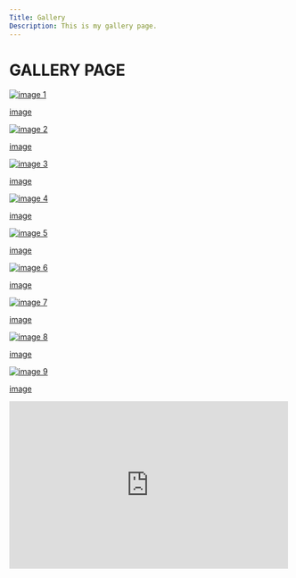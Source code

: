 ```yaml
---
Title: Gallery
Description: This is my gallery page.
---
```

<h1 class = "tech1">GALLERY PAGE</h1>

<div class = "gallerylandingpage">
    <a href= "%base_url%/image/img1.jpg"><img class="flash-img" src="%base_url%/image/img1.jpg?width=20%&q=20" alt="image 1"><p>image</p></a>
    <a href= "%base_url%/image/img2.jpg"><img class="flash-img" src="%base_url%/image/img2.jpg?width=20%&q=20" alt="image 2"><p>image</p></a>
    <a href= "%base_url%/image/img3.jpg"><img class="flash-img" src="%base_url%/image/img3.jpg?width=20%&q=20" alt="image 3"><p>image</p></a>
    <a href= "%base_url%/image/img4.jpg"><img class="flash-img" src="%base_url%/image/img4.jpg?width=20%&q=20" alt="image 4"><p>image</p></a>
    <a href= "%base_url%/image/img5.jpg"><img class="flash-img" src="%base_url%/image/img5.jpg?width=20%&q=20" alt="image 5"><p>image</p></a>
    <a href= "%base_url%/image/img6.jpg"><img class="flash-img" src="%base_url%/image/img6.jpg?width=20%&q=20" alt="image 6"><p>image</p></a>
    <a href= "%base_url%/image/img7.jpg"><img class="flash-img" src="%base_url%/image/img7.jpg?width=20%&q=20" alt="image 7"><p>image</p></a>
    <a href= "%base_url%/image/img8.jpg"><img class="flash-img" src="%base_url%/image/img8.jpg?width=20%&q=20" alt="image 8"><p>image</p></a>
    <a href= "%base_url%/image/img9.jpg"><img class="flash-img" src="%base_url%/image/img9.jpg?width=20%&q=20" alt="image 9"><p>image</p></a>
</div>
<div class="embed-container">
    <iframe width="500" height="300" src="https://www.youtube.com/embed/sVTy_wmn5SU?si=0rG1NAqbnHvwiuZM" title="YouTube video player" frameborder="0" allow="accelerometer; autoplay; clipboard-write; encrypted-media; gyroscope; picture-in-picture; web-share" referrerpolicy="strict-origin-when-cross-origin" allowfullscreen></iframe>
</div>

